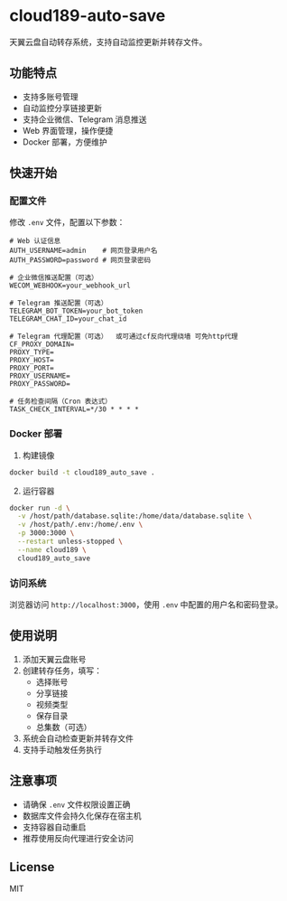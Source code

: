 # cloud189-auto-save

天翼云盘自动转存系统，支持自动监控更新并转存文件。

## 功能特点

- 支持多账号管理
- 自动监控分享链接更新
- 支持企业微信、Telegram 消息推送
- Web 界面管理，操作便捷
- Docker 部署，方便维护

## 快速开始

### 配置文件

修改 `.env` 文件，配置以下参数：

```plaintext
# Web 认证信息
AUTH_USERNAME=admin    # 网页登录用户名
AUTH_PASSWORD=password # 网页登录密码

# 企业微信推送配置（可选）
WECOM_WEBHOOK=your_webhook_url

# Telegram 推送配置（可选）
TELEGRAM_BOT_TOKEN=your_bot_token
TELEGRAM_CHAT_ID=your_chat_id

# Telegram 代理配置（可选）  或可通过cf反向代理绕墙 可免http代理
CF_PROXY_DOMAIN=
PROXY_TYPE=
PROXY_HOST=
PROXY_PORT=
PROXY_USERNAME=
PROXY_PASSWORD=

# 任务检查间隔（Cron 表达式）
TASK_CHECK_INTERVAL=*/30 * * * *
```

### Docker 部署

1. 构建镜像
```bash
docker build -t cloud189_auto_save .
```

2. 运行容器
```bash
docker run -d \
  -v /host/path/database.sqlite:/home/data/database.sqlite \
  -v /host/path/.env:/home/.env \
  -p 3000:3000 \
  --restart unless-stopped \
  --name cloud189 \
  cloud189_auto_save
```

### 访问系统

浏览器访问 `http://localhost:3000`，使用 `.env` 中配置的用户名和密码登录。

## 使用说明

1. 添加天翼云盘账号
2. 创建转存任务，填写：
   - 选择账号
   - 分享链接
   - 视频类型
   - 保存目录
   - 总集数（可选）
3. 系统会自动检查更新并转存文件
4. 支持手动触发任务执行

## 注意事项

- 请确保 `.env` 文件权限设置正确
- 数据库文件会持久化保存在宿主机
- 支持容器自动重启
- 推荐使用反向代理进行安全访问

## License

MIT